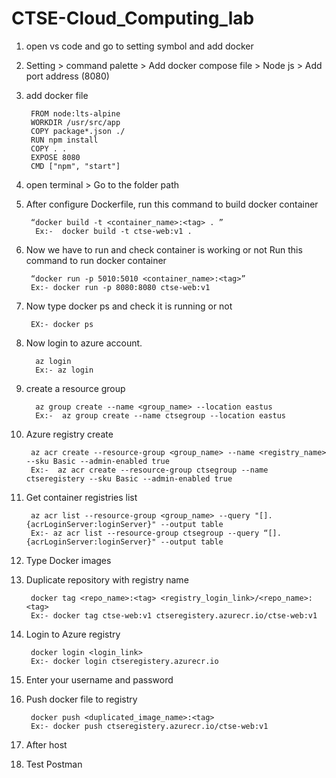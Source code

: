# CTSE-Cloud_Computing_lab


1. open vs code and go to setting symbol and add docker
2. Setting > command palette > Add docker compose file > Node js > Add port address (8080)
3. add docker file 
  
        FROM node:lts-alpine
        WORKDIR /usr/src/app
        COPY package*.json ./
        RUN npm install
        COPY . .
        EXPOSE 8080
        CMD ["npm", "start"]

4. open terminal > Go to the folder path 
5. After configure Dockerfile, run this command to build docker container 

        “docker build -t <container_name>:<tag> . ”
         Ex:-  docker build -t ctse-web:v1 .

6. Now  we have to run and check container is working or not Run this command to run docker container 
     
        “docker run -p 5010:5010 <container_name>:<tag>”
        Ex:- docker run -p 8080:8080 ctse-web:v1

7. Now type docker ps and check it is running or not
            
        EX:- docker ps
  
8. Now login to azure account.  
     
         az login
         Ex:- az login

9. create a resource group 
       
         az group create --name <group_name> --location eastus
         Ex:-  az group create --name ctsegroup --location eastus

10. Azure registry create 
        
         az acr create --resource-group <group_name> --name <registry_name> --sku Basic --admin-enabled true
         Ex:-  az acr create --resource-group ctsegroup --name ctseregistery --sku Basic --admin-enabled true

11. Get container registries list
        
         az acr list --resource-group <group_name> --query "[].{acrLoginServer:loginServer}" --output table
         Ex:- az acr list --resource-group ctsegroup --query “[].{acrLoginServer:loginServer}" --output table

12. Type Docker images 

13. Duplicate repository with registry name
       
         docker tag <repo_name>:<tag> <registry_login_link>/<repo_name>:<tag>
         Ex:- docker tag ctse-web:v1 ctseregistery.azurecr.io/ctse-web:v1

14. Login to Azure registry 
       
         docker login <login_link>
         Ex:- docker login ctseregistery.azurecr.io

15. Enter your username and password
16. Push docker file to registry
         
         docker push <duplicated_image_name>:<tag>
         Ex:- docker push ctseregistery.azurecr.io/ctse-web:v1

17. After host
18. Test Postman 


